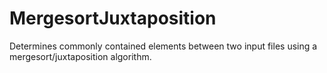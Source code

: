 # MergesortJuxtaposition
Determines commonly contained elements between two input files using a mergesort/juxtaposition algorithm.
